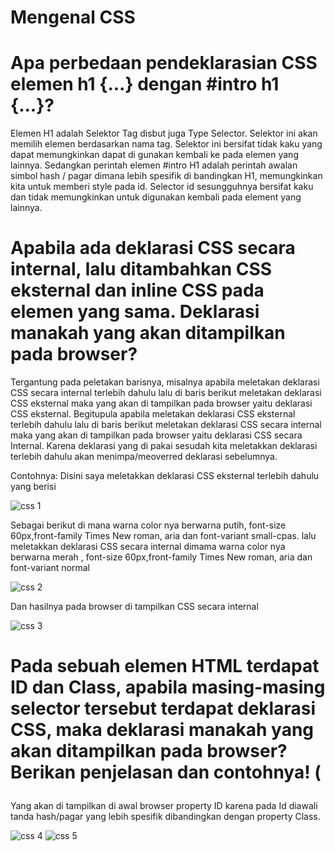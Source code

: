 # Mengenal CSS
# Apa perbedaan pendeklarasian CSS elemen h1 {...} dengan #intro h1 {...}?
Elemen H1 adalah Selektor Tag disbut juga Type Selector. Selektor ini akan memilih elemen berdasarkan nama tag. Selektor ini bersifat tidak kaku yang dapat memungkinkan dapat di gunakan kembali ke pada elemen yang lainnya. 
Sedangkan perintah elemen #intro H1 adalah perintah awalan simbol hash / pagar dimana lebih spesifik di bandingkan H1, memungkinkan kita untuk memberi style pada id. Selector id sesungguhnya bersifat kaku dan tidak memungkinkan untuk digunakan kembali pada element yang lainnya.
# Apabila ada deklarasi CSS secara internal, lalu ditambahkan CSS eksternal dan inline CSS pada elemen yang sama. Deklarasi manakah yang akan ditampilkan pada browser?
Tergantung pada peletakan barisnya, misalnya apabila meletakan deklarasi CSS secara internal terlebih dahulu lalu di baris berikut meletakan deklarasi CSS eksternal maka yang akan di tampilkan pada browser yaitu deklarasi CSS eksternal. Begitupula apabila meletakan deklarasi CSS eksternal terlebih dahulu lalu di baris berikut meletakan deklarasi CSS secara internal maka yang akan di tampilkan pada browser yaitu deklarasi CSS secara Internal. Karena  deklarasi yang di pakai sesudah kita meletakkan deklarasi terlebih dahulu akan menimpa/meoverred deklarasi sebelumnya.

Contohnya: Disini saya meletakkan deklarasi CSS eksternal terlebih dahulu yang berisi

![css 1](https://user-images.githubusercontent.com/56376643/113827328-5ff59b00-97ad-11eb-896e-bb2963d8991b.JPG)

Sebagai berikut di mana warna color nya berwarna putih, font-size 60px,front-family Times New roman, aria dan font-variant small-cpas. lalu meletakkan deklarasi CSS secara internal dimama warna color nya berwarna merah , font-size 60px,front-family Times New roman, aria dan font-variant normal

![css 2](https://user-images.githubusercontent.com/56376643/113827548-a21edc80-97ad-11eb-9fd9-0e643f846103.JPG)

Dan hasilnya pada browser di tampilkan CSS secara internal

![css 3](https://user-images.githubusercontent.com/56376643/113827863-f45ffd80-97ad-11eb-9748-557fa276748b.JPG)

# Pada sebuah elemen HTML terdapat ID dan Class, apabila masing-masing selector tersebut terdapat deklarasi CSS, maka deklarasi manakah yang akan ditampilkan pada browser? Berikan penjelasan dan contohnya! ( <p id="paragraf-1" class="text-paragraf">

Yang akan di tampilkan di awal browser property ID karena pada Id diawali tanda hash/pagar yang lebih spesifik dibandingkan dengan property Class.

![css 4](https://user-images.githubusercontent.com/56376643/113828581-c202d000-97ae-11eb-8d83-d6ed7ddb6329.JPG)
![css 5](https://user-images.githubusercontent.com/56376643/113829709-0347af80-97b0-11eb-8104-ebfcc805ef0a.JPG)




